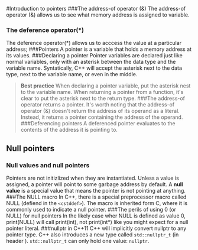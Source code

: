 #Introduction to pointers
###The address-of operator (&)
The address-of operator (&) allows us to see what memory address is assigned to variable.
### The deference operator(\*)
The deference operator(\*) allows us to acccess the value at a particular address;
###Pointers
A pointer is a variable that  holds a memory address at its values.
###Declaring a pointer
Pointer variables are declared just like normal variables, only with an asterisk between the data type and the variable name.
Syntatically, C++ will accept the asterisk next to the data type, next to the variable name, or even in the middle.
>**Best practice**
>When declaring a pointer variable, put the asterisk nest to the variable name.
>When returning a pointer from a function, it's clear to put the asterisk next to the return type.
###The address-of operator returns a pointer.
It's worth noting that the address-of operator (&) doesn't return the address of its operand as a literal. Instead, it returns a pointer containing the address of the operand.
###Deferencing pointers
A deferenced pointer evaluates to the contents of the address it is pointing to.

## Null pointers
### Null values and null pointers
Pointers are not initizlized when they are instantiated. Unless a value is assigned, a pointer will point to some garbage address by default.
A **null value** is a special value that means the pointer is not pointing at anything.
###The NULL macro
In C++, there is a special preprocessor macro called NULL (defiend in the `<cstddef>`). The macro is inherited form C, where it is commonly used to indicate a null pointer.
###The perils of using 0 (or NULL) for null pointers
In the likely case wher NULL is defined as value 0, print(NULL) will call print(int), not print(int\*) like you might expect for a null pointer literal.
###nullptr in C++11
C++ will implicitly convert nullptr to any pointer type.
C++ also introduces a new type called `std::nullptr_t` (in header <cstddef>). `std::nullptr_t` can only hold one value: `nullptr`.
